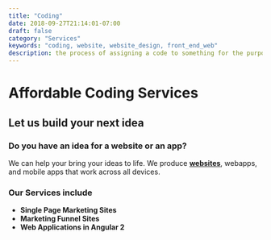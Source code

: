 ```yaml
---
title: "Coding"
date: 2018-09-27T21:14:01-07:00
draft: false
category: "Services"
keywords: "coding, website, website_design, front_end_web"
description: the process of assigning a code to something for the purposes of classification or identification.
---
```

[1]: /services/websites

# Affordable Coding Services

## Let us build your next idea

### Do you have an idea for a website or an app?

We can help your bring your ideas to life. We produce **[websites][1]**, webapps, and mobile apps that work across all devices.

### Our Services include

- **Single Page Marketing Sites**
- **Marketing Funnel Sites**
- **Web Applications in Angular 2**
